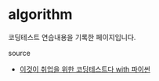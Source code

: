 # algorithm

코딩테스트 연습내용을 기록한 페이지입니다.

source
- [이것이 취업을 위한 코딩테스트다 with 파이썬](https://www.hanbit.co.kr/store/books/look.php?p_code=B8945183661)
